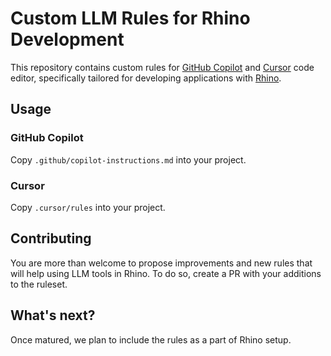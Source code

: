 # Custom LLM Rules for Rhino Development

This repository contains custom rules for [GitHub Copilot](https://docs.github.com/en/copilot/customizing-copilot/adding-repository-custom-instructions-for-github-copilot?tool=vscode) and [Cursor](https://docs.cursor.com/context/rules-for-ai) code editor, specifically tailored for developing applications with [Rhino](https://appsilon.github.io/rhino/).

## Usage

### GitHub Copilot

Copy `.github/copilot-instructions.md` into your project.

### Cursor

Copy `.cursor/rules` into your project.

## Contributing

You are more than welcome to propose improvements and new rules that will help using LLM tools in Rhino.
To do so, create a PR with your additions to the ruleset.

## What's next?

Once matured, we plan to include the rules as a part of Rhino setup.
